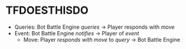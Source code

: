 # TFDOESTHISDO

- Queries: Bot Battle Engine _queries_ -> Player responds with _move_
- Event: Bot Battle Engine _notifies_ -> Player of _event_
    - Move: Player _responds with move_ to _query_ -> Bot Battle Engine

